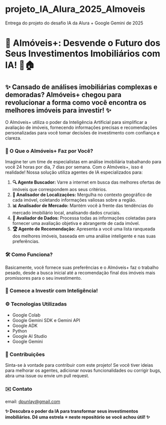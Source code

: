 # projeto_IA_Alura_2025_AImoveis
Entrega do projeto do desafio IA da Alura + Google Gemini de 2025

# 🚀 AImóveis+: Desvende o Futuro dos Seus Investimentos Imobiliários com IA! 🤖🏠

## ✨ Cansado de análises imobiliárias complexas e demoradas? AImóveis+ chegou para revolucionar a forma como você encontra os melhores imóveis para investir! ✨

O AImóveis+ utiliza o poder da Inteligência Artificial para simplificar a avaliação de imóveis, fornecendo informações precisas e recomendações personalizadas para você tomar decisões de investimento com confiança e clareza.

### 🎯 O Que o AImóveis+ Faz por Você?

Imagine ter um time de especialistas em análise imobiliária trabalhando para você 24 horas por dia, 7 dias por semana. Com o AImóveis+, isso é realidade! Nossa solução utiliza agentes de IA especializados para:

1.  **🔍 Agente Buscador:** Varre a internet em busca das melhores ofertas de imóveis que correspondem aos seus critérios.
2.  **📍 Analisador de Localizações:** Mergulha no contexto geográfico de cada imóvel, coletando informações valiosas sobre a região.
3.  **📊 Analisador de Mercado:** Mantém você à frente das tendências do mercado imobiliário local, analisando dados cruciais.
4.  **🧠 Avaliador de Dados:** Processa todas as informações coletadas para fornecer uma avaliação objetiva e abrangente de cada imóvel.
5.  **🏆 Agente de Recomendação:** Apresenta a você uma lista ranqueada dos melhores imóveis, baseada em uma análise inteligente e nas suas preferências.

### 🛠️ Como Funciona?

Basicamente, você fornece suas preferências e o AImóveis+ faz o trabalho pesado, desde a busca inicial até a recomendação final dos imóveis mais promissores para o seu investimento.

### 🚀 Comece a Investir com Inteligência!

### ⚙️ Tecnologias Utilizadas

* Google Colab
* Google Gemini SDK e Gemini API
* Google ADK 
* Python
* Google AI Studio
* Google Gemini
  
### 🤝 Contribuições

Sinta-se à vontade para contribuir com este projeto! Se você tiver ideias para melhorar os agentes, adicionar novas funcionalidades ou corrigir bugs, abra uma issue ou envie um pull request.

### ✉️ Contato

email: dpunlay@gmail.com

**✨ Descubra o poder da IA para transformar seus investimentos imobiliários. Dê uma estrela ⭐ neste repositório se você achou útil! ✨**
